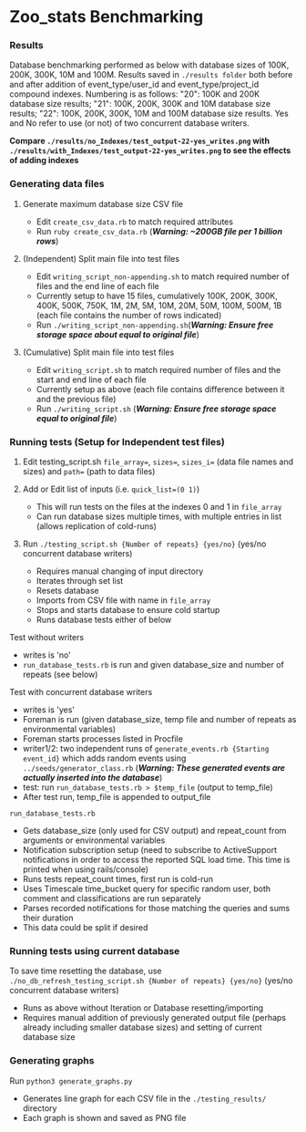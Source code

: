 # Zoo_stats Benchmarking

### Results
Database benchmarking performed as below with database sizes of 100K, 200K, 300K, 10M and 100M. Results saved in `./results folder` both before and after addition of event_type/user_id and event_type/project_id compound indexes. Numbering is as follows: "20": 100K and 200K database size results; "21": 100K, 200K, 300K and 10M database size results; "22": 100K, 200K, 300K, 10M and 100M database size results. Yes and No refer to use (or not) of two concurrent database writers. 

__Compare `./results/no_Indexes/test_output-22-yes_writes.png` with `./results/with_Indexes/test_output-22-yes_writes.png` to see the effects of adding indexes__

### Generating data files
1. Generate maximum database size CSV file
    * Edit `create_csv_data.rb` to match required attributes
    * Run `ruby create_csv_data.rb` (*__Warning: ~200GB file per 1 billion rows__*)

0. (Independent) Split main file into test files
    * Edit `writing_script_non-appending.sh` to match required number of files and the end line of each file
    * Currently setup to have 15 files, cumulatively 100K, 200K, 300K, 400K, 500K, 750K, 1M, 2M, 5M, 10M, 20M, 50M, 100M, 500M, 1B (each file contains the number of rows indicated)
    * Run `./writing_script_non-appending.sh`(*__Warning: Ensure free storage space about equal to original file__*)

0. (Cumulative) Split main file into test files
    * Edit `writing_script.sh` to match required number of files and the start and end line of each file
    * Currently setup as above (each file contains difference between it and the previous file)
    * Run `./writing_script.sh` (*__Warning: Ensure free storage space equal to original file__*)


### Running tests (Setup for Independent test files)
1. Edit testing_script.sh `file_array=`, `sizes=`, `sizes_i=` (data file names and sizes) and `path=` (path to data files)

0. Add or Edit list of inputs (i.e. `quick_list=(0 1)`)
    * This will run tests on the files at the indexes 0 and 1 in `file_array`
    * Can run database sizes multiple times, with multiple entries in list (allows replication of cold-runs)

0. Run `./testing_script.sh {Number of repeats} {yes/no}` (yes/no concurrent database writers)
    * Requires manual changing of input directory
    * Iterates through set list
    * Resets database
    * Imports from CSV file with name in `file_array`
    * Stops and starts database to ensure cold startup
    * Runs database tests either of below

Test without writers
* writes is 'no'
* `run_database_tests.rb` is run and given database_size and number of repeats (see below)

Test with concurrent database writers
* writes is 'yes'
* Foreman is run (given database_size, temp file and number of repeats as environmental variables)
* Foreman starts processes listed in Procfile
* writer1/2: two independent runs of `generate_events.rb {Starting event_id}` which adds random events using `../seeds/generator_class.rb` (*__Warning: These generated events are actually inserted into the database__*)
* test: run `run_database_tests.rb > $temp_file` (output to temp_file)
* After test run, temp_file is appended to output_file

`run_database_tests.rb`
* Gets database_size (only used for CSV output) and repeat_count from arguments or environmental variables
* Notification subscription setup (need to subscribe to ActiveSupport notifications in order to access the reported SQL load time. This time is printed when using rails/console)
* Runs tests repeat_count times, first run is cold-run
* Uses Timescale time_bucket query for specific random user, both comment and classifications are run separately
* Parses recorded notifications for those matching the queries and sums their duration
* This data could be split if desired


### Running tests using current database
To save time resetting the database, use `./no_db_refresh_testing_script.sh {Number of repeats} {yes/no}` (yes/no concurrent database writers)
* Runs as above without Iteration or Database resetting/importing
* Requires manual addition of previously generated output file (perhaps already including smaller database sizes) and setting of current database size


### Generating graphs
Run `python3 generate_graphs.py`
* Generates line graph for each CSV file in the `./testing_results/` directory
* Each graph is shown and saved as PNG file
